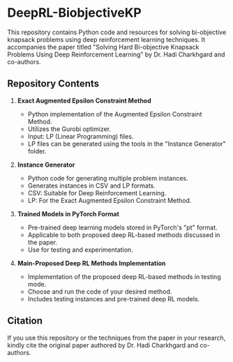 # DeepRL-BiobjectiveKP

This repository contains Python code and resources for solving bi-objective knapsack problems using deep reinforcement learning techniques. It accompanies the paper titled "Solving Hard Bi-objective Knapsack Problems Using Deep Reinforcement Learning" by Dr. Hadi Charkhgard and co-authors.

## Repository Contents

1. **Exact Augmented Epsilon Constraint Method**
   - Python implementation of the Augmented Epsilon Constraint Method.
   - Utilizes the Gurobi optimizer.
   - Input: LP (Linear Programming) files.
   - LP files can be generated using the tools in the "Instance Generator" folder.

2. **Instance Generator**
   - Python code for generating multiple problem instances.
   - Generates instances in CSV and LP formats.
   - CSV: Suitable for Deep Reinforcement Learning.
   - LP: For the Exact Augmented Epsilon Constraint Method.

3. **Trained Models in PyTorch Format**
   - Pre-trained deep learning models stored in PyTorch's "pt" format.
   - Applicable to both proposed deep RL-based methods discussed in the paper.
   - Use for testing and experimentation.

4. **Main-Proposed Deep RL Methods Implementation**
   - Implementation of the proposed deep RL-based methods in testing mode.
   - Choose and run the code of your desired method.
   - Includes testing instances and pre-trained deep RL models.

## Citation

If you use this repository or the techniques from the paper in your research, kindly cite the original paper authored by Dr. Hadi Charkhgard and co-authors.


